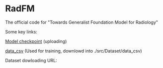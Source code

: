 # RadFM
The official code for "Towards Generalist Foundation Model for Radiology"

Some key links:

[Model checkpoint](https://huggingface.co/chaoyi-wu/RadFM) (uploading)

[data_csv](https://huggingface.co/datasets/chaoyi-wu/RadFM_data_csv) (Used for training, downlowd into ./src/Dataset/data_csv)

Dataset dowloading URL:
